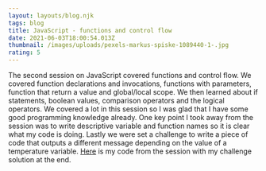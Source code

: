 ```yaml
---
layout: layouts/blog.njk
tags: blog
title: JavaScript - functions and control flow
date: 2021-06-03T18:00:54.013Z
thumbnail: /images/uploads/pexels-markus-spiske-1089440-1-.jpg
rating: 5
---
```

The second session on JavaScript covered functions and control flow. We covered function declarations and invocations, functions with parameters, function that return a value and global/local scope. We then learned about if statements, boolean values, comparison operators and the logical operators. We covered a lot in this session so I was glad that I have some good programming knowledge already. One key point I took away from the session was to write descriptive variable and function names so it is clear what my code is doing.  Lastly we were set a challenge to write a piece of code that outputs a different message depending on the value of a temperature variable. <a href="https://codepen.io/ThomasAlexMann/pen/MWpQVVz?editors=0001" target="_blank">Here</a> is my code from the session with my challenge solution at the end. 


